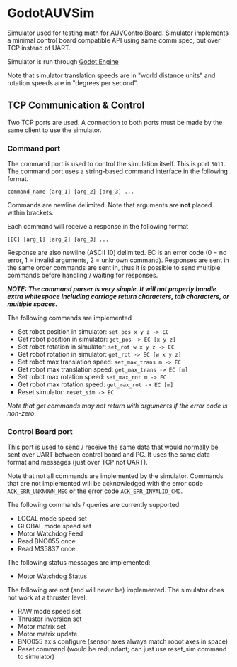 # GodotAUVSim

Simulator used for testing math for [AUVControlBoard](https://github.com/MB3hel/AUVControlBoard). Simulator implements a minimal control board compatible API using same comm spec, but over TCP instead of UART.

Simulator is run through [Godot Engine](https://godotengine.org/)


Note that simulator translation speeds are in "world distance units" and rotation speeds are in "degrees per second".


## TCP Communication & Control

Two TCP ports are used. A connection to both ports must be made by the same client to use the simulator.

### Command port

The command port is used to control the simulation itself. This is port `5011`. The command port uses a string-based command interface in the following format.

```
command_name [arg_1] [arg_2] [arg_3] ...
```

Commands are newline delimited. Note that arguments are **not** placed within brackets.

Each command will receive a response in the following format

```
[EC] [arg_1] [arg_2] [arg_3] ...
```

Response are also newline (ASCII 10) delimited. EC is an error code (0 = no error, 1 = invalid arguments, 2 = unknown command). Responses are sent in the same order commands are sent in, thus it is possible to send multiple commands before handling / waiting for responses.

***NOTE: The command parser is very simple. It will not properly handle extra whitespace including carriage return characters, tab characters, or multiple spaces.***

The following commands are implemented


- Set robot position in simulator: `set_pos x y z -> EC`
- Get robot position in simulator: `get_pos -> EC [x y z]`
- Set robot rotation in simulator: `set_rot w x y z -> EC`
- Get robot rotation in simulator: `get_rot -> EC [w x y z]`
- Set robot max translation speed: `set_max_trans m -> EC`
- Get robot max translation speed: `get_max_trans -> EC [m]`
- Set robot max rotation speed: `set_max_rot m -> EC`
- Get robot max rotation speed: `get_max_rot -> EC [m]`
- Reset simulator: `reset_sim -> EC`


*Note that get commands may not return with arguments if the error code is non-zero*.

### Control Board port

This port is used to send / receive the same data that would normally be sent over UART between control board and PC. It uses the same data format and messages (just over TCP not UART).

Note that not all commands are implemented by the simulator. Commands that are not implemented will be acknowledged with the error code `ACK_ERR_UNKNOWN_MSG` or the error code `ACK_ERR_INVALID_CMD`.

The following commands / queries are currently supported:

- LOCAL mode speed set
- GLOBAL mode speed set
- Motor Watchdog Feed
- Read BNO055 once
- Read MS5837 once

The following status messages are implemented:

- Motor Watchdog Status

The following are not (and will never be) implemented. The simulator does not work at a thruster level.

- RAW mode speed set
- Thruster inversion set
- Motor matrix set
- Motor matrix update
- BNO055 axis configure (sensor axes always match robot axes in space)
- Reset command (would be redundant; can just use reset_sim command to simulator)
